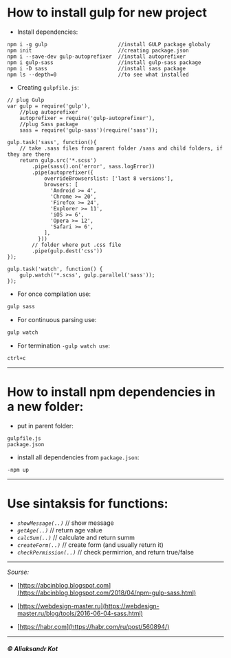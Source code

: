 # How to install gulp for new project

- Install dependencies:

``` JS
npm i -g gulp                       //install GULP package globaly
npm init                            //creating package.json
npm i --save-dev gulp-autoprefixer  //install autoprefixer
npm i gulp-sass                     //install gulp-sass package
npm i -D sass                       //install sass package
npm ls --depth=0                    //to see what installed
```

- Creating `gulpfile.js`:

``` JS
// plug Gulp
var gulp = require('gulp'),
    //plug autoprefixer
    autoprefixer = require('gulp-autoprefixer'),
    //plug Sass package
	sass = require('gulp-sass')(require('sass'));

gulp.task('sass', function(){
    // take .sass files from parent folder /sass and child folders, if they are there
	return gulp.src('*.scss')
        .pipe(sass().on('error', sass.logError))
        .pipe(autoprefixer({
			overrideBrowserslist: ['last 8 versions'],
			browsers: [
			  'Android >= 4',
			  'Chrome >= 20',
			  'Firefox >= 24',
			  'Explorer >= 11',
			  'iOS >= 6',
			  'Opera >= 12',
			  'Safari >= 6',
			],
		  }))
        // folder where put .css file
		.pipe(gulp.dest('css'))
});

gulp.task('watch', function() {
	gulp.watch('*.scss', gulp.parallel('sass'));
});
```

- For once compilation use:

``` js
gulp sass
```

- For continuous parsing use:

``` js
gulp watch
```

- For termination `-gulp watch use`:

```
ctrl+c
```

---

# How to install npm dependencies in a new folder:

- put in parent folder:

```
gulpfile.js
package.json
```

- install all dependencies from `package.json`:

```
-npm up
```

---

# Use sintaksis for functions:

- _`showMessage(..)`_     // show message
- _`getAge(..)`_          // return age value
- _`calcSum(..)`_         // calculate and return summ
- _`createForm(..)`_      // create form (and usually return it)
- _`checkPermission(..)`_ // check permirrion, and return true/false

---

_Sourse:_

- [https://abcinblog.blogspot.com](https://abcinblog.blogspot.com/2018/04/npm-gulp-sass.html)

- [https://webdesign-master.ru](https://webdesign-master.ru/blog/tools/2016-06-04-sass.html)

- [https://habr.com](https://habr.com/ru/post/560894/)

---

##### © Aliaksandr Kot